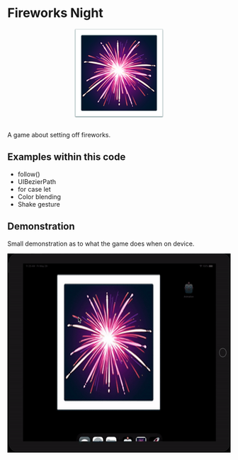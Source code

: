 # Fireworks Night
<p align="center">
  <img src="demo/app-icon.png " alt="Fireworks night application icon"
	  title="Fireworks night application icon" align="center" width="200" height="200" />
</p>
</br>
A game about setting off fireworks.

## Examples within this code
- follow()
- UIBezierPath
- for case let
- Color blending
- Shake gesture

## Demonstration
Small demonstration as to what the game does when on device.
</br>
<p align="center">
<img src="demo/fireworks-night.gif" alt="Application demonstration"
	title="Application demonstration" width="600" height="450" />
</p>
